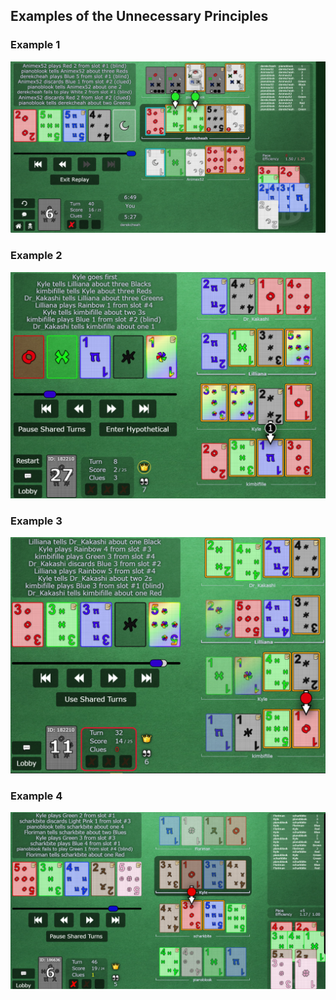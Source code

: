 ## Examples of the Unnecessary Principles

### Example 1
![Example 1 screenshot](../img/examples/unnecessary_principles1.png)

### Example 2
![Example 2 screenshot](../img/examples/unnecessary_principles2.png)

### Example 3
![Example 3 screenshot](../img/examples/unnecessary_principles3.png)

### Example 4
![Example 4 screenshot](../img/examples/unnecessary_principles4.png)
